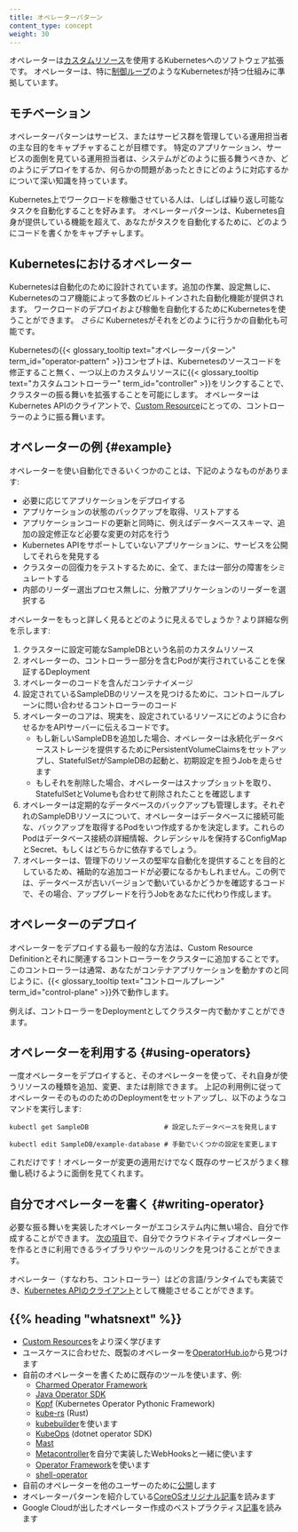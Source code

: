 ```yaml
---
title: オペレーターパターン
content_type: concept
weight: 30
---
```


<!-- overview -->

オペレーターは[カスタムリソース](/ja/docs/concepts/extend-kubernetes/api-extension/custom-resources/)を使用するKubernetesへのソフトウェア拡張です。
オペレーターは、特に[制御ループ](/ja/docs/concepts/#kubernetes-control-plane)のようなKubernetesが持つ仕組みに準拠しています。



<!-- body -->

## モチベーション

オペレーターパターンはサービス、またはサービス群を管理している運用担当者の主な目的をキャプチャすることが目標です。
特定のアプリケーション、サービスの面倒を見ている運用担当者は、システムがどのように振る舞うべきか、どのようにデプロイをするか、何らかの問題があったときにどのように対応するかについて深い知識を持っています。

Kubernetes上でワークロードを稼働させている人は、しばしば繰り返し可能なタスクを自動化することを好みます。
オペレーターパターンは、Kubernetes自身が提供している機能を超えて、あなたがタスクを自動化するために、どのようにコードを書くかをキャプチャします。

## Kubernetesにおけるオペレーター

Kubernetesは自動化のために設計されています。追加の作業、設定無しに、Kubernetesのコア機能によって多数のビルトインされた自動化機能が提供されます。
ワークロードのデプロイおよび稼働を自動化するためにKubernetesを使うことができます。 *さらに* Kubernetesがそれをどのように行うかの自動化も可能です。


Kubernetesの{{< glossary_tooltip text="オペレーターパターン" term_id="operator-pattern" >}}コンセプトは、Kubernetesのソースコードを修正すること無く、一つ以上のカスタムリソースに{{< glossary_tooltip text="カスタムコントローラー" term_id="controller" >}}をリンクすることで、クラスターの振る舞いを拡張することを可能にします。
オペレーターはKubernetes APIのクライアントで、[Custom Resource](/ja/docs/concepts/extend-kubernetes/api-extension/custom-resources/)にとっての、コントローラーのように振る舞います。

## オペレーターの例 {#example}

オペレーターを使い自動化できるいくつかのことは、下記のようなものがあります:

* 必要に応じてアプリケーションをデプロイする
* アプリケーションの状態のバックアップを取得、リストアする
* アプリケーションコードの更新と同時に、例えばデータベーススキーマ、追加の設定修正など必要な変更の対応を行う
* Kubernetes APIをサポートしていないアプリケーションに、サービスを公開してそれらを発見する
* クラスターの回復力をテストするために、全て、または一部分の障害をシミュレートする
* 内部のリーダー選出プロセス無しに、分散アプリケーションのリーダーを選択する

オペレーターをもっと詳しく見るとどのように見えるでしょうか？より詳細な例を示します:

1. クラスターに設定可能なSampleDBという名前のカスタムリソース
2. オペレーターの、コントローラー部分を含むPodが実行されていることを保証するDeployment
3. オペレーターのコードを含んだコンテナイメージ
4. 設定されているSampleDBのリソースを見つけるために、コントロールプレーンに問い合わせるコントローラーのコード
5. オペレーターのコアは、現実を、設定されているリソースにどのように合わせるかをAPIサーバーに伝えるコードです。
   * もし新しいSampleDBを追加した場合、オペレーターは永続化データベースストレージを提供するためにPersistentVolumeClaimsをセットアップし、StatefulSetがSampleDBの起動と、初期設定を担うJobを走らせます
   * もしそれを削除した場合、オペレーターはスナップショットを取り、StatefulSetとVolumeも合わせて削除されたことを確認します
6. オペレーターは定期的なデータベースのバックアップも管理します。それぞれのSampleDBリソースについて、オペレーターはデータベースに接続可能な、バックアップを取得するPodをいつ作成するかを決定します。これらのPodはデータベース接続の詳細情報、クレデンシャルを保持するConfigMapとSecret、もしくはどちらかに依存するでしょう。
7. オペレーターは、管理下のリソースの堅牢な自動化を提供することを目的としているため、補助的な追加コードが必要になるかもしれません。この例では、データベースが古いバージョンで動いているかどうかを確認するコードで、その場合、アップグレードを行うJobをあなたに代わり作成します。

## オペレーターのデプロイ

オペレーターをデプロイする最も一般的な方法は、Custom Resource Definitionとそれに関連するコントローラーをクラスターに追加することです。
このコントローラーは通常、あなたがコンテナアプリケーションを動かすのと同じように、{{< glossary_tooltip text="コントロールプレーン" term_id="control-plane" >}}外で動作します。

例えば、コントローラーをDeploymentとしてクラスター内で動かすことができます。

## オペレーターを利用する {#using-operators}

一度オペレーターをデプロイすると、そのオペレーターを使って、それ自身が使うリソースの種類を追加、変更、または削除できます。
上記の利用例に従ってオペレーターそのもののためのDeploymentをセットアップし、以下のようなコマンドを実行します:

```shell
kubectl get SampleDB                   # 設定したデータベースを発見します

kubectl edit SampleDB/example-database # 手動でいくつかの設定を変更します
```

これだけです！オペレーターが変更の適用だけでなく既存のサービスがうまく稼働し続けるように面倒を見てくれます。

## 自分でオペレーターを書く {#writing-operator}

必要な振る舞いを実装したオペレーターがエコシステム内に無い場合、自分で作成することができます。
[次の項目](#whats-next)で、自分でクラウドネイティブオペレーターを作るときに利用できるライブラリやツールのリンクを見つけることができます。

オペレーター（すなわち、コントローラー）はどの言語/ランタイムでも実装でき、[Kubernetes APIのクライアント](/docs/reference/using-api/client-libraries/)として機能させることができます。



## {{% heading "whatsnext" %}}


* [Custom Resources](/ja/docs/concepts/extend-kubernetes/api-extension/custom-resources/)をより深く学びます
* ユースケースに合わせた、既製のオペレーターを[OperatorHub.io](https://operatorhub.io/)から見つけます
* 自前のオペレーターを書くために既存のツールを使います、例:
  * [Charmed Operator Framework](https://juju.is/)
  * [Java Operator SDK](https://github.com/java-operator-sdk/java-operator-sdk)
  * [Kopf](https://github.com/nolar/kopf) (Kubernetes Operator Pythonic Framework)
  * [kube-rs](https://kube.rs/) (Rust)
  * [kubebuilder](https://book.kubebuilder.io/)を使います
  * [KubeOps](https://buehler.github.io/dotnet-operator-sdk/) (dotnet operator SDK)
  * [Mast](https://docs.ansi.services/mast/user_guide/operator/)
  * [Metacontroller](https://metacontroller.github.io/metacontroller/intro.html)を自分で実装したWebHooksと一緒に使います
  * [Operator Framework](https://operatorframework.io)を使います
  * [shell-operator](https://github.com/flant/shell-operator)
* 自前のオペレーターを他のユーザーのために[公開](https://operatorhub.io/)します
* オペレーターパターンを紹介している[CoreOSオリジナル記事](https://coreos.com/blog/introducing-operators.html)を読みます
* Google Cloudが出したオペレーター作成のベストプラクティス[記事](https://cloud.google.com/blog/products/containers-kubernetes/best-practices-for-building-kubernetes-operators-and-stateful-apps)を読みます

